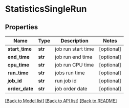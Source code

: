 # StatisticsSingleRun

## Properties
Name | Type | Description | Notes
------------ | ------------- | ------------- | -------------
**start_time** | **str** | job run start time | [optional] 
**end_time** | **str** | job run end time | [optional] 
**cpu_time** | **str** | job run CPU time | [optional] 
**run_time** | **str** | jobs run time | [optional] 
**job_id** | **str** | run job id | [optional] 
**order_date** | **str** | job order date | [optional] 

[[Back to Model list]](../README.md#documentation-for-models) [[Back to API list]](../README.md#documentation-for-api-endpoints) [[Back to README]](../README.md)


